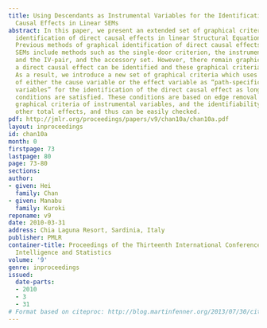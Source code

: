 ```yaml
---
title: Using Descendants as Instrumental Variables for the Identification of Direct
  Causal Effects in Linear SEMs
abstract: In this paper, we present an extended set of graphical criteria for the
  identification of direct causal effects in linear Structural Equation Models (SEMs).
  Previous methods of graphical identification of direct causal effects in linear
  SEMs include methods such as the single-door criterion, the instrumental variable
  and the IV-pair, and the accessory set. However, there remain graphical models where
  a direct causal effect can be identified and these graphical criteria all fail.
  As a result, we introduce a new set of graphical criteria which uses descendants
  of either the cause variable or the effect variable as “path-specific instrumental
  variables” for the identification of the direct causal effect as long as certain
  conditions are satisfied. These conditions are based on edge removal and the existing
  graphical criteria of instrumental variables, and the identifiability of certain
  other total effects, and thus can be easily checked.
pdf: http://jmlr.org/proceedings/papers/v9/chan10a/chan10a.pdf
layout: inproceedings
id: chan10a
month: 0
firstpage: 73
lastpage: 80
page: 73-80
sections: 
author:
- given: Hei
  family: Chan
- given: Manabu
  family: Kuroki
reponame: v9
date: 2010-03-31
address: Chia Laguna Resort, Sardinia, Italy
publisher: PMLR
container-title: Proceedings of the Thirteenth International Conference on Artificial
  Intelligence and Statistics
volume: '9'
genre: inproceedings
issued:
  date-parts:
  - 2010
  - 3
  - 31
# Format based on citeproc: http://blog.martinfenner.org/2013/07/30/citeproc-yaml-for-bibliographies/
---
```

